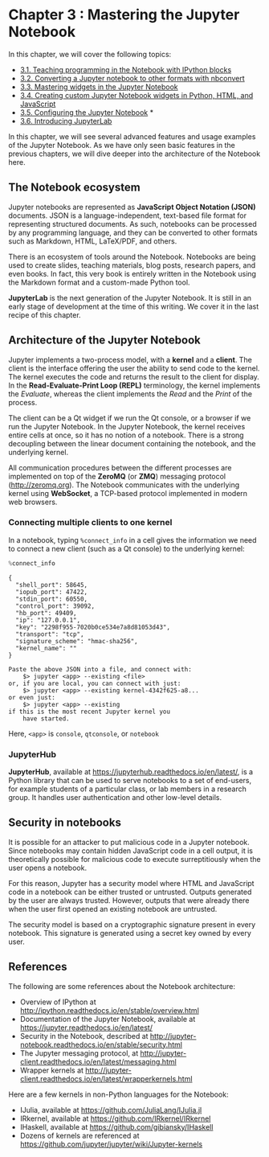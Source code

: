 # Chapter 3 : Mastering the Jupyter Notebook

In this chapter, we will cover the following topics:

* [3.1. Teaching programming in the Notebook with IPython blocks](01_blocks.md)
* [3.2. Converting a Jupyter notebook to other formats with nbconvert](02_nbformat.md)
* [3.3. Mastering widgets in the Jupyter Notebook](03_widgets.md)
* [3.4. Creating custom Jupyter Notebook widgets in Python, HTML, and JavaScript](04_custom_widgets.md)
* [3.5. Configuring the Jupyter Notebook](05_custom_notebook.md) *
* [3.6. Introducing JupyterLab](06_jupyterlab.md)

In this chapter, we will see several advanced features and usage examples of the Jupyter Notebook. As we have only seen basic features in the previous chapters, we will dive deeper into the architecture of the Notebook here.

## The Notebook ecosystem

Jupyter notebooks are represented as **JavaScript Object Notation (JSON)** documents. JSON is a language-independent, text-based file format for representing structured documents. As such, notebooks can be processed by any programming language, and they can be converted to other formats such as Markdown, HTML, LaTeX/PDF, and others.

There is an ecosystem of tools around the Notebook. Notebooks are being used to create slides, teaching materials, blog posts, research papers, and even books. In fact, this very book is entirely written in the Notebook using the Markdown format and a custom-made Python tool.

**JupyterLab** is the next generation of the Jupyter Notebook. It is still in an early stage of development at the time of this writing. We cover it in the last recipe of this chapter.

## Architecture of the Jupyter Notebook

Jupyter implements a two-process model, with a **kernel** and a **client**. The client is the interface offering the user the ability to send code to the kernel. The kernel executes the code and returns the result to the client for display. In the **Read-Evaluate-Print Loop (REPL)** terminology, the kernel implements the *Evaluate*, whereas the client implements the *Read* and the *Print* of the process.

The client can be a Qt widget if we run the Qt console, or a browser if we run the Jupyter Notebook. In the Jupyter Notebook, the kernel receives entire cells at once, so it has no notion of a notebook. There is a strong decoupling between the linear document containing the notebook, and the underlying kernel.

All communication procedures between the different processes are implemented on top of the **ZeroMQ** (or **ZMQ**) messaging protocol (http://zeromq.org). The Notebook communicates with the underlying kernel using **WebSocket**, a TCP-based protocol implemented in modern web browsers.

### Connecting multiple clients to one kernel

In a notebook, typing `%connect_info` in a cell gives the information we need to connect a new client (such as a Qt console) to the underlying kernel:

```python
%connect_info
```

```{output:stdout}
{
  "shell_port": 58645,
  "iopub_port": 47422,
  "stdin_port": 60550,
  "control_port": 39092,
  "hb_port": 49409,
  "ip": "127.0.0.1",
  "key": "2298f955-7020b0ce534e7a8d81053d43",
  "transport": "tcp",
  "signature_scheme": "hmac-sha256",
  "kernel_name": ""
}

Paste the above JSON into a file, and connect with:
    $> jupyter <app> --existing <file>
or, if you are local, you can connect with just:
    $> jupyter <app> --existing kernel-4342f625-a8...
or even just:
    $> jupyter <app> --existing
if this is the most recent Jupyter kernel you
    have started.
```

Here, `<app>` is `console`, `qtconsole`, or `notebook`

### JupyterHub

**JupyterHub**, available at https://jupyterhub.readthedocs.io/en/latest/, is a Python library that can be used to serve notebooks to a set of end-users, for example students of a particular class, or lab members in a research group. It handles user authentication and other low-level details.

## Security in notebooks

It is possible for an attacker to put malicious code in a Jupyter notebook. Since notebooks may contain hidden JavaScript code in a cell output, it is theoretically possible for malicious code to execute surreptitiously when the user opens a notebook.

For this reason, Jupyter has a security model where HTML and JavaScript code in a notebook can be either trusted or untrusted. Outputs generated by the user are always trusted. However, outputs that were already there when the user first opened an existing notebook are untrusted.

The security model is based on a cryptographic signature present in every notebook. This signature is generated using a secret key owned by every user.

## References

The following are some references about the Notebook architecture:

* Overview of IPython at http://ipython.readthedocs.io/en/stable/overview.html
* Documentation of the Jupyter Notebook, available at https://jupyter.readthedocs.io/en/latest/
* Security in the Notebook, described at http://jupyter-notebook.readthedocs.io/en/stable/security.html
* The Jupyter messaging protocol, at http://jupyter-client.readthedocs.io/en/latest/messaging.html
* Wrapper kernels at http://jupyter-client.readthedocs.io/en/latest/wrapperkernels.html

Here are a few kernels in non-Python languages for the Notebook:

* IJulia, available at https://github.com/JuliaLang/IJulia.jl
* IRkernel, available at https://github.com/IRkernel/IRkernel
* IHaskell, available at https://github.com/gibiansky/IHaskell
* Dozens of kernels are referenced at https://github.com/jupyter/jupyter/wiki/Jupyter-kernels
